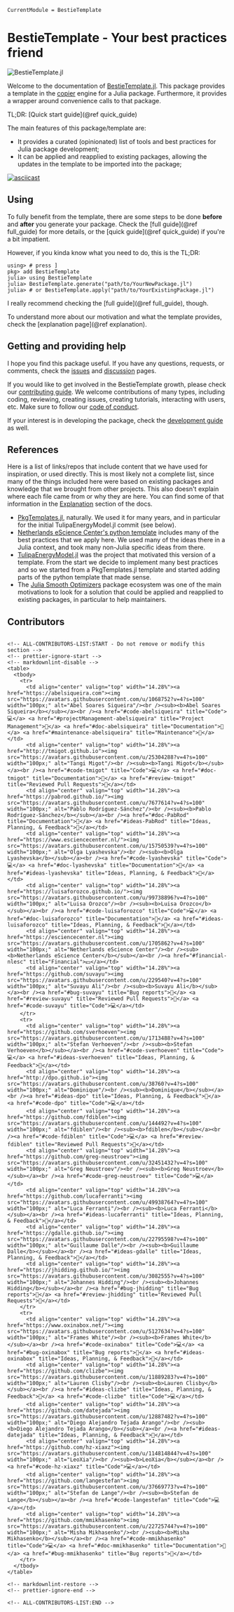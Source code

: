 ```@meta
CurrentModule = BestieTemplate
```

# BestieTemplate - Your best practices friend

![BestieTemplate.jl](assets/logo.png)

Welcome to the documentation of [BestieTemplate.jl](https://github.com/JuliaBesties/BestieTemplate.jl). This package provides a template in the [copier](https://copier.readthedocs.io) engine for a Julia package. Furthermore, it provides a wrapper around convenience calls to that package.

TL;DR: [Quick start guide](@ref quick_guide)

The main features of this package/template are:

- It provides a curated (opinionated) list of tools and best practices for Julia package development;
- It can be applied and reapplied to existing packages, allowing the updates in the template to be imported into the package;

[![asciicast](assets/demo.gif)](https://asciinema.org/a/611189)

## Using

To fully benefit from the template, there are some steps to be done **before** and **after** you generate your package.
Check the [full guide](@ref full_guide) for more details, or the [quick guide](@ref quick_guide) if you're a bit impatient.

However, if you kinda know what you need to do, this is the TL;DR:

```julia-repl
using> # press ]
pkg> add BestieTemplate
julia> using BestieTemplate
julia> BestieTemplate.generate("path/to/YourNewPackage.jl")
julia> # or BestieTemplate.apply("path/to/YourExistingPackage.jl")
```

I really recommend checking the [full guide](@ref full_guide), though.

To understand more about our motivation and what the template provides, check the [explanation page](@ref explanation).

## Getting and providing help

I hope you find this package useful. If you have any questions, requests, or comments, check the [issues](https://github.com/JuliaBesties/BestieTemplate.jl/issues) and [discussion](https://github.com/JuliaBesties/BestieTemplate.jl/discussions) pages.

If you would like to get involved in the BestieTemplate growth, please check our [contributing guide](90-contributing.md). We welcome contributions of many types, including coding, reviewing, creating issues, creating tutorials, interacting with users, etc. Make sure to follow our [code of conduct](https://github.com/JuliaBesties/BestieTemplate.jl/blob/main/CODE_OF_CONDUCT.md).

If your interest is in developing the package, check the [development guide](91-developer.md) as well.

## References

Here is a list of links/repos that include content that we have used for inspiration, or used directly.
This is most likely not a complete list, since many of the things included here were based on existing packages and knowledge that we brought from other projects.
This also doesn't explain where each file came from or why they are here. You can find some of that information in the [Explanation](https://JuliaBesties.github.io/BestieTemplate.jl/stable/20-explanation/) section of the docs.

- [PkgTemplates.jl](https://github.com/JuliaCI/PkgTemplates.jl), naturally. We used it for many years, and in particular for the initial TulipaEnergyModel.jl commit (see below).
- [Netherlands eScience Center's python template](https://github.com/NLeSC/python-template) includes many of the best practices that we apply here. We used many of the ideas there in a Julia context, and took many non-Julia specific ideas from there.
- [TulipaEnergyModel.jl](https://github.com/TulipaEnergy/TulipaEnergyModel.jl) was the project that motivated this version of a template. From the start we decide to implement many best practices and so we started from a PkgTemplates.jl template and started adding parts of the python template that made sense.
- The [Julia Smooth Optimizers](https://jso.dev) package ecosystem was one of the main motivations to look for a solution that could be applied and reapplied to existing packages, in particular to help maintainers.

## Contributors

```@raw html

<!-- ALL-CONTRIBUTORS-LIST:START - Do not remove or modify this section -->
<!-- prettier-ignore-start -->
<!-- markdownlint-disable -->
<table>
  <tbody>
    <tr>
      <td align="center" valign="top" width="14.28%"><a href="https://abelsiqueira.com"><img src="https://avatars.githubusercontent.com/u/1068752?v=4?s=100" width="100px;" alt="Abel Soares Siqueira"/><br /><sub><b>Abel Soares Siqueira</b></sub></a><br /><a href="#code-abelsiqueira" title="Code">💻</a> <a href="#projectManagement-abelsiqueira" title="Project Management">📆</a> <a href="#doc-abelsiqueira" title="Documentation">📖</a> <a href="#maintenance-abelsiqueira" title="Maintenance">🚧</a></td>
      <td align="center" valign="top" width="14.28%"><a href="http://tmigot.github.io"><img src="https://avatars.githubusercontent.com/u/25304288?v=4?s=100" width="100px;" alt="Tangi Migot"/><br /><sub><b>Tangi Migot</b></sub></a><br /><a href="#code-tmigot" title="Code">💻</a> <a href="#doc-tmigot" title="Documentation">📖</a> <a href="#review-tmigot" title="Reviewed Pull Requests">👀</a></td>
      <td align="center" valign="top" width="14.28%"><a href="https://pabrod.github.io/"><img src="https://avatars.githubusercontent.com/u/7677614?v=4?s=100" width="100px;" alt="Pablo Rodríguez-Sánchez"/><br /><sub><b>Pablo Rodríguez-Sánchez</b></sub></a><br /><a href="#doc-PabRod" title="Documentation">📖</a> <a href="#ideas-PabRod" title="Ideas, Planning, & Feedback">🤔</a></td>
      <td align="center" valign="top" width="14.28%"><a href="https://www.esciencecenter.nl/"><img src="https://avatars.githubusercontent.com/u/15750539?v=4?s=100" width="100px;" alt="Olga Lyashevska"/><br /><sub><b>Olga Lyashevska</b></sub></a><br /><a href="#code-lyashevska" title="Code">💻</a> <a href="#doc-lyashevska" title="Documentation">📖</a> <a href="#ideas-lyashevska" title="Ideas, Planning, & Feedback">🤔</a></td>
      <td align="center" valign="top" width="14.28%"><a href="https://luisaforozco.github.io/"><img src="https://avatars.githubusercontent.com/u/99738896?v=4?s=100" width="100px;" alt="Luisa Orozco"/><br /><sub><b>Luisa Orozco</b></sub></a><br /><a href="#code-luisaforozco" title="Code">💻</a> <a href="#doc-luisaforozco" title="Documentation">📖</a> <a href="#ideas-luisaforozco" title="Ideas, Planning, & Feedback">🤔</a></td>
      <td align="center" valign="top" width="14.28%"><a href="https://esciencecenter.nl"><img src="https://avatars.githubusercontent.com/u/1705862?v=4?s=100" width="100px;" alt="Netherlands eScience Center"/><br /><sub><b>Netherlands eScience Center</b></sub></a><br /><a href="#financial-nlesc" title="Financial">💵</a></td>
      <td align="center" valign="top" width="14.28%"><a href="https://github.com/suvayu"><img src="https://avatars.githubusercontent.com/u/229540?v=4?s=100" width="100px;" alt="Suvayu Ali"/><br /><sub><b>Suvayu Ali</b></sub></a><br /><a href="#bug-suvayu" title="Bug reports">🐛</a> <a href="#review-suvayu" title="Reviewed Pull Requests">👀</a> <a href="#code-suvayu" title="Code">💻</a></td>
    </tr>
    <tr>
      <td align="center" valign="top" width="14.28%"><a href="https://github.com/sverhoeven"><img src="https://avatars.githubusercontent.com/u/1713488?v=4?s=100" width="100px;" alt="Stefan Verhoeven"/><br /><sub><b>Stefan Verhoeven</b></sub></a><br /><a href="#code-sverhoeven" title="Code">💻</a> <a href="#ideas-sverhoeven" title="Ideas, Planning, & Feedback">🤔</a></td>
      <td align="center" valign="top" width="14.28%"><a href="http://dpo.github.io"><img src="https://avatars.githubusercontent.com/u/38760?v=4?s=100" width="100px;" alt="Dominique"/><br /><sub><b>Dominique</b></sub></a><br /><a href="#ideas-dpo" title="Ideas, Planning, & Feedback">🤔</a> <a href="#code-dpo" title="Code">💻</a></td>
      <td align="center" valign="top" width="14.28%"><a href="https://github.com/fdiblen"><img src="https://avatars.githubusercontent.com/u/144492?v=4?s=100" width="100px;" alt="fdiblen"/><br /><sub><b>fdiblen</b></sub></a><br /><a href="#code-fdiblen" title="Code">💻</a> <a href="#review-fdiblen" title="Reviewed Pull Requests">👀</a></td>
      <td align="center" valign="top" width="14.28%"><a href="https://github.com/greg-neustroev"><img src="https://avatars.githubusercontent.com/u/32451432?v=4?s=100" width="100px;" alt="Greg Neustroev"/><br /><sub><b>Greg Neustroev</b></sub></a><br /><a href="#code-greg-neustroev" title="Code">💻</a></td>
      <td align="center" valign="top" width="14.28%"><a href="https://github.com/lucaferranti"><img src="https://avatars.githubusercontent.com/u/49938764?v=4?s=100" width="100px;" alt="Luca Ferranti"/><br /><sub><b>Luca Ferranti</b></sub></a><br /><a href="#ideas-lucaferranti" title="Ideas, Planning, & Feedback">🤔</a></td>
      <td align="center" valign="top" width="14.28%"><a href="https://gdalle.github.io/"><img src="https://avatars.githubusercontent.com/u/22795598?v=4?s=100" width="100px;" alt="Guillaume Dalle"/><br /><sub><b>Guillaume Dalle</b></sub></a><br /><a href="#ideas-gdalle" title="Ideas, Planning, & Feedback">🤔</a></td>
      <td align="center" valign="top" width="14.28%"><a href="https://jhidding.github.io/"><img src="https://avatars.githubusercontent.com/u/3082555?v=4?s=100" width="100px;" alt="Johannes Hidding"/><br /><sub><b>Johannes Hidding</b></sub></a><br /><a href="#bug-jhidding" title="Bug reports">🐛</a> <a href="#review-jhidding" title="Reviewed Pull Requests">👀</a></td>
    </tr>
    <tr>
      <td align="center" valign="top" width="14.28%"><a href="https://www.oxinabox.net/"><img src="https://avatars.githubusercontent.com/u/5127634?v=4?s=100" width="100px;" alt="Frames White"/><br /><sub><b>Frames White</b></sub></a><br /><a href="#code-oxinabox" title="Code">💻</a> <a href="#bug-oxinabox" title="Bug reports">🐛</a> <a href="#ideas-oxinabox" title="Ideas, Planning, & Feedback">🤔</a></td>
      <td align="center" valign="top" width="14.28%"><a href="https://github.com/clizbe"><img src="https://avatars.githubusercontent.com/u/11889283?v=4?s=100" width="100px;" alt="Lauren Clisby"/><br /><sub><b>Lauren Clisby</b></sub></a><br /><a href="#ideas-clizbe" title="Ideas, Planning, & Feedback">🤔</a> <a href="#code-clizbe" title="Code">💻</a></td>
      <td align="center" valign="top" width="14.28%"><a href="https://github.com/datejada"><img src="https://avatars.githubusercontent.com/u/12887482?v=4?s=100" width="100px;" alt="Diego Alejandro Tejada Arango"/><br /><sub><b>Diego Alejandro Tejada Arango</b></sub></a><br /><a href="#ideas-datejada" title="Ideas, Planning, & Feedback">🤔</a></td>
      <td align="center" valign="top" width="14.28%"><a href="https://github.com/hz-xiaxz"><img src="https://avatars.githubusercontent.com/u/114814844?v=4?s=100" width="100px;" alt="LeoXia"/><br /><sub><b>LeoXia</b></sub></a><br /><a href="#code-hz-xiaxz" title="Code">💻</a></td>
      <td align="center" valign="top" width="14.28%"><a href="https://github.com/langestefan"><img src="https://avatars.githubusercontent.com/u/37669773?v=4?s=100" width="100px;" alt="Stefan de Lange"/><br /><sub><b>Stefan de Lange</b></sub></a><br /><a href="#code-langestefan" title="Code">💻</a></td>
      <td align="center" valign="top" width="14.28%"><a href="https://github.com/mmikhasenko"><img src="https://avatars.githubusercontent.com/u/22725744?v=4?s=100" width="100px;" alt="Misha Mikhasenko"/><br /><sub><b>Misha Mikhasenko</b></sub></a><br /><a href="#code-mmikhasenko" title="Code">💻</a> <a href="#doc-mmikhasenko" title="Documentation">📖</a> <a href="#bug-mmikhasenko" title="Bug reports">🐛</a></td>
    </tr>
  </tbody>
</table>

<!-- markdownlint-restore -->
<!-- prettier-ignore-end -->

<!-- ALL-CONTRIBUTORS-LIST:END -->

```
